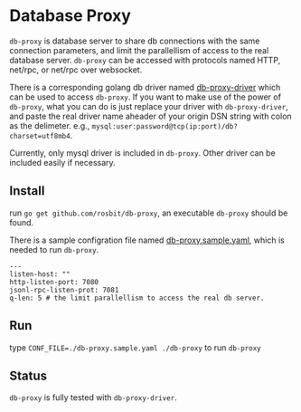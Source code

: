 # Database Proxy

`db-proxy` is database server to share db connections with the same connection parameters,
and limit the parallellism of access to the real database server. `db-proxy` can be accessed with protocols
named HTTP, net/rpc, or net/rpc over websocket.

There is a corresponding golang db driver named [db-proxy-driver](https://github.com/rosbit/db-proxy-driver)
which can be used to access `db-proxy`. If you want to make use of the power of `db-proxy`,
what you can do is just replace your driver with `db-proxy-driver`, and paste the real driver name aheader of
your origin DSN string with colon as the delimeter. e.g., `mysql:user:password@tcp(ip:port)/db?charset=utf8mb4`.

Currently, only mysql driver is included in `db-proxy`. Other driver can be included easily
if necessary.

## Install

run `go get github.com/rosbit/db-proxy`, an executable `db-proxy` should be found.

There is a sample configration file named [db-proxy.sample.yaml](blob/master/db-proxy.sample.yaml), which is
needed to run `db-proxy`.
```
---
listen-host: ""
http-listen-port: 7080
jsonl-rpc-listen-prot: 7081
q-len: 5 # the limit parallellism to access the real db server.
```

## Run

type `CONF_FILE=./db-proxy.sample.yaml ./db-proxy` to run `db-proxy`

## Status

`db-proxy` is fully tested with `db-proxy-driver`.
